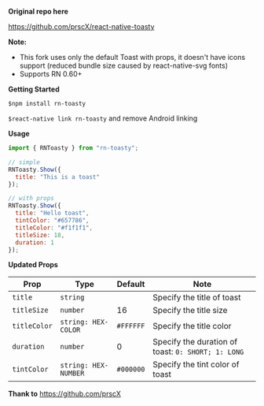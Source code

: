 **Original repo here**

https://github.com/prscX/react-native-toasty

**Note:**

- This fork uses only the default Toast with props, it doesn't have icons support (reduced bundle size caused by react-native-svg fonts)
- Supports RN 0.60+

**Getting Started**

`$npm install rn-toasty`

`$react-native link rn-toasty` and remove Android linking

**Usage**

```javascript
import { RNToasty } from "rn-toasty";
```

```javascript
// simple
RNToasty.Show({
  title: "This is a toast"
});

// with props
RNToasty.Show({
  title: "Hello toast",
  tintColor: "#657786",
  titleColor: "#f1f1f1",
  titleSize: 18,
  duration: 1
});
```

**Updated Props**

| Prop         | Type                 | Default   | Note                                               |
| ------------ | -------------------- | --------- | -------------------------------------------------- |
| `title`      | `string`             |           | Specify the title of toast                         |
| `titleSize`  | `number`             | 16        | Specify the title size                             |  |
| `titleColor` | `string: HEX-COLOR`  | `#FFFFFF` | Specify the title color                            |  |
| `duration`   | `number`             | 0         | Specify the duration of toast: `0: SHORT; 1: LONG` |
| `tintColor`  | `string: HEX-NUMBER` | `#000000` | Specify the tint color of toast                    |

**Thank to**
https://github.com/prscX
